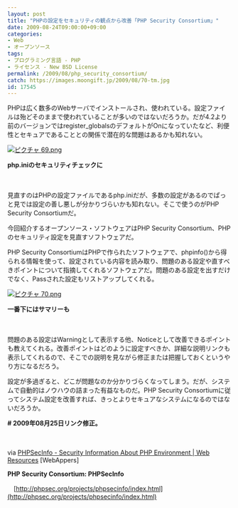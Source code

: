 ```yaml
---
layout: post
title: "PHPの設定をセキュリティの観点から改善「PHP Security Consortium」"
date: 2009-08-24T09:00:00+09:00
categories:
- Web
- オープンソース
tags: 
- プログラミング言語 - PHP
- ライセンス - New BSD License
permalink: /2009/08/php_security_consortium/
catch: https://images.moongift.jp/2009/08/70-tm.jpg
id: 17545
---
```

PHPは広く数多のWebサーバでインストールされ、使われている。設定ファイルは殆どそのままで使われていることが多いのではないだろうか。だが4.2より前のバージョンではregister\_globalsのデフォルトがOnになっていたなど、利便性とセキュアであることとの関係で潜在的な問題はあるかも知れない。

  

[![ピクチャ 69.png](https://images.moongift.jp/2009/08/69-tm1.jpg)](https://images.moongift.jp/2009/08/691.png)  
  
**php.iniのセキュリティチェックに**

  

　

  

見直すのはPHPの設定ファイルであるphp.iniだが、多数の設定があるのでぱっと見では設定の善し悪しが分かりづらいかも知れない。そこで使うのがPHP Security Consortiumだ。

  

今回紹介するオープンソース・ソフトウェアはPHP Security Consortium、PHPのセキュリティ設定を見直すソフトウェアだ。

  
  
<!--more-->

PHP Security ConsortiumはPHPで作られたソフトウェアで、phpinfo()から得られる情報を使って、設定されている内容を読み取り、問題のある設定や直すべきポイントについて指摘してくれるソフトウェアだ。問題のある設定を出すだけでなく、Passされた設定もリストアップしてくれる。

  

[![ピクチャ 70.png](https://images.moongift.jp/2009/08/70-tm.jpg)](https://images.moongift.jp/2009/08/70.png)  
  
**一番下にはサマリーも**

  

　

  

問題のある設定はWarningとして表示する他、Noticeとして改善できるポイントも教えてくれる。改善ポイントはどのように設定すべきか、詳細な説明リンクも表示してくれるので、そこでの説明を見ながら修正または把握しておくというやり方になるだろう。

  

設定が多過ぎると、どこが問題なのか分かりづらくなってしまう。だが、システムで自動的はノウハウの詰まった有益なものだ。PHP Security Consortiumに従ってシステム設定を改善すれば、きっとよりセキュアなシステムになるのではないだろうか。

  

**# 2009年08月25日リンク修正。**

  

　

  

via [PHPSecInfo - Security Information About PHP Environment | Web Resources](http://www.webappers.com/2009/08/22/phpsecinfo-security-information-about-php-environment/) [WebAppers]

  

**PHP Security Consortium: PHPSecInfo**  
  
　[http://phpsec.org/projects/phpsecinfo/index.html](http://phpsec.org/projects/phpsecinfo/index.html)

  
